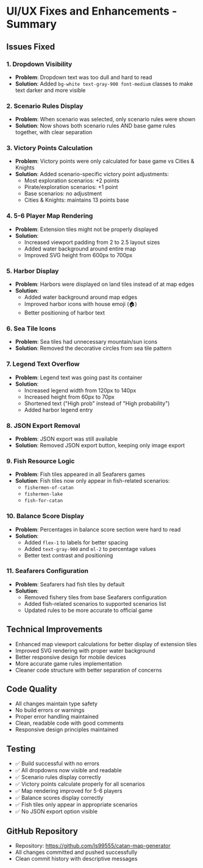 # UI/UX Fixes and Enhancements - Summary

## Issues Fixed

### 1. Dropdown Visibility
- **Problem**: Dropdown text was too dull and hard to read
- **Solution**: Added `bg-white text-gray-900 font-medium` classes to make text darker and more visible

### 2. Scenario Rules Display
- **Problem**: When scenario was selected, only scenario rules were shown
- **Solution**: Now shows both scenario rules AND base game rules together, with clear separation

### 3. Victory Points Calculation
- **Problem**: Victory points were only calculated for base game vs Cities & Knights
- **Solution**: Added scenario-specific victory point adjustments:
  - Most exploration scenarios: +2 points
  - Pirate/exploration scenarios: +1 point
  - Base scenarios: no adjustment
  - Cities & Knights: maintains 13 points base

### 4. 5-6 Player Map Rendering
- **Problem**: Extension tiles might not be properly displayed
- **Solution**: 
  - Increased viewport padding from 2 to 2.5 layout sizes
  - Added water background around entire map
  - Improved SVG height from 600px to 700px

### 5. Harbor Display
- **Problem**: Harbors were displayed on land tiles instead of at map edges
- **Solution**: 
  - Added water background around map edges
  - Improved harbor icons with house emoji (🏠)
  - Better positioning of harbor text

### 6. Sea Tile Icons
- **Problem**: Sea tiles had unnecessary mountain/sun icons
- **Solution**: Removed the decorative circles from sea tile pattern

### 7. Legend Text Overflow
- **Problem**: Legend text was going past its container
- **Solution**: 
  - Increased legend width from 120px to 140px
  - Increased height from 60px to 70px
  - Shortened text ("High prob" instead of "High probability")
  - Added harbor legend entry

### 8. JSON Export Removal
- **Problem**: JSON export was still available
- **Solution**: Removed JSON export button, keeping only image export

### 9. Fish Resource Logic
- **Problem**: Fish tiles appeared in all Seafarers games
- **Solution**: Fish tiles now only appear in fish-related scenarios:
  - `fishermen-of-catan`
  - `fishermen-lake`
  - `fish-for-catan`

### 10. Balance Score Display
- **Problem**: Percentages in balance score section were hard to read
- **Solution**: 
  - Added `flex-1` to labels for better spacing
  - Added `text-gray-900` and `ml-2` to percentage values
  - Better text contrast and positioning

### 11. Seafarers Configuration
- **Problem**: Seafarers had fish tiles by default
- **Solution**: 
  - Removed fishery tiles from base Seafarers configuration
  - Added fish-related scenarios to supported scenarios list
  - Updated rules to be more accurate to official game

## Technical Improvements

- Enhanced map viewport calculations for better display of extension tiles
- Improved SVG rendering with proper water background
- Better responsive design for mobile devices
- More accurate game rules implementation
- Cleaner code structure with better separation of concerns

## Code Quality

- All changes maintain type safety
- No build errors or warnings
- Proper error handling maintained
- Clean, readable code with good comments
- Responsive design principles maintained

## Testing

- ✅ Build successful with no errors
- ✅ All dropdowns now visible and readable
- ✅ Scenario rules display correctly
- ✅ Victory points calculate properly for all scenarios
- ✅ Map rendering improved for 5-6 players
- ✅ Balance scores display correctly
- ✅ Fish tiles only appear in appropriate scenarios
- ✅ No JSON export option visible

## GitHub Repository

- Repository: https://github.com/ls99555/catan-map-generator
- All changes committed and pushed successfully
- Clean commit history with descriptive messages
